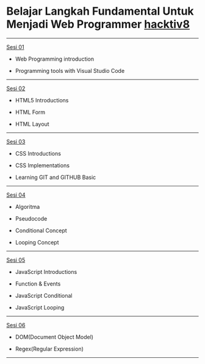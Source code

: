 # Belajar Langkah Fundamental Untuk Menjadi Web Programmer [hacktiv8](https://www.hacktiv8.com/)
---
[Sesi 01](https://github.com/hilmifaturahman/b13a_web_programmer/tree/main/Sesi-01)

- Web Programming introduction

- Programming tools with Visual Studio Code
---
[Sesi 02](https://github.com/hilmifaturahman/b13a_web_programmer/tree/main/Sesi-02)

- HTML5 Introductions

- HTML Form

- HTML Layout
---
[Sesi 03](https://github.com/hilmifaturahman/b13a_web_programmer/tree/main/Sesi-03)

- CSS Introductions

- CSS Implementations

- Learning GIT and GITHUB Basic
---
[Sesi 04](https://github.com/hilmifaturahman/b13a_web_programmer/tree/main/Sesi-04)

- Algoritma

- Pseudocode

- Conditional Concept

- Looping Concept
---
[Sesi 05](https://github.com/hilmifaturahman/b13a_web_programmer/tree/main/Sesi-05)

- JavaScript Introductions

- Function & Events

- JavaScript Conditional

- JavaScript Looping
---
[Sesi 06](https://github.com/hilmifaturahman/b13a_web_programmer/tree/main/Sesi-06)

- DOM(Document Object Model)

- Regex(Regular Expression)
---